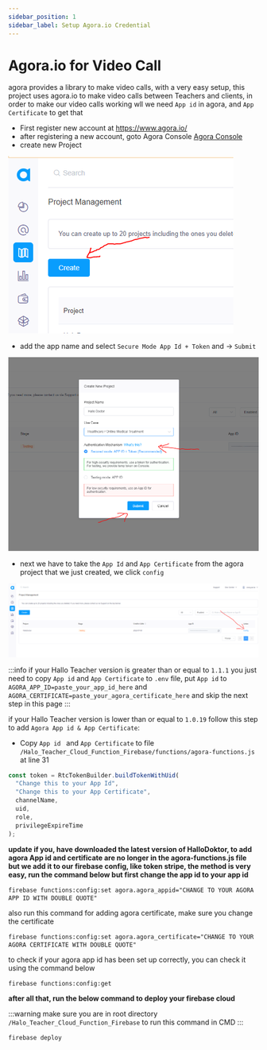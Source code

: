 ```yaml
---
sidebar_position: 1
sidebar_label: Setup Agora.io Credential
---
```


# Agora.io for Video Call

agora provides a library to make video calls, with a very easy setup, this project uses agora.io to make video calls between Teachers and clients, in order to make our video calls working wll we need `App id` in agora, and `App Certificate` to get that

- First register new account at https://www.agora.io/
- after registering a new account, goto Agora Console [Agora Console](https://console.agora.io/)
- create new Project

![Example banner](./assets/agora3.PNG)

- add the app name and select `Secure Mode App Id + Token` and -> `Submit`

![Example banner](./assets/agora4.PNG)

- next we have to take the `App Id` and `App Certificate` from the agora project that we just created, we click `config`

![Example banner](./assets/agora5.PNG)

:::info
if your Hallo Teacher version is greater than or equal to `1.1.1` you just need to copy `App id` and `App Certificate` to `.env` file, put `App id` to `AGORA_APP_ID=paste_your_app_id_here` and `AGORA_CERTIFICATE=paste_your_agora_certificate_here` and skip the next step in this page
:::

if your Hallo Teacher version is lower than or equal to `1.0.19` follow this step to add `Agora App id & App Certificate`:

- Copy `App id ` and `App Certificate` to file `/Halo_Teacher_Cloud_Function_Firebase/functions/agora-functions.js` at line 31

```jsx title="/Halo_Teacher_Cloud_Function_Firebase/functions/agora-functions.js"
const token = RtcTokenBuilder.buildTokenWithUid(
  "Change this to your App Id",
  "Change this to your App Certificate",
  channelName,
  uid,
  role,
  privilegeExpireTime
);
```
**update if you, have downloaded the latest version of HalloDoktor, to add agora App id and certificate are no longer in the agora-functions.js file but we add it to our firebase config, like token stripe, the method is very easy, run the command below but first change the app id to your app id**

```
firebase functions:config:set agora.agora_appid="CHANGE TO YOUR AGORA APP ID WITH DOUBLE QUOTE"
```
also run this command for adding agora certificate, make sure you change the certificate
```
firebase functions:config:set agora.agora_certificate="CHANGE TO YOUR AGORA CERTIFICATE WITH DOUBLE QUOTE"
```

to check if your agora app id has been set up correctly, you can check it using the command below
```
firebase functions:config:get
```

**after all that, run the below command to deploy your firebase cloud**


:::warning
make sure you are in root directory `/Halo_Teacher_Cloud_Function_Firebase` to run this command in CMD
:::

```
firebase deploy
```
